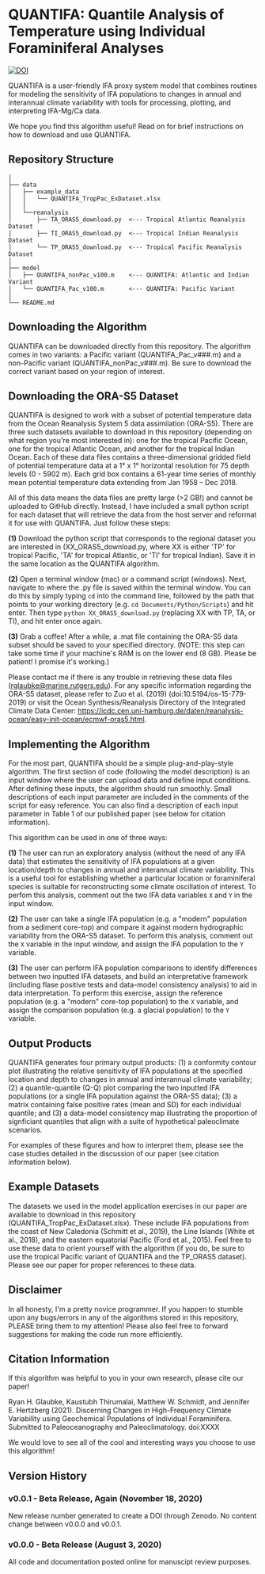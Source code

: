 # QUANTIFA: Quantile Analysis of Temperature using Individual Foraminiferal Analyses
[![DOI](https://zenodo.org/badge/313988706.svg)](https://zenodo.org/badge/latestdoi/313988706)

QUANTIFA is a user-friendly IFA proxy system model that combines routines for modeling the sensitivity of IFA populations to changes in annual and interannual climate variability with tools for processing, plotting, and interpreting IFA-Mg/Ca data.

We hope you find this algorithm useful! Read on for brief instructions on how to download and use QUANTIFA.

## Repository Structure
```
│
├── data
│   ├── example_data
│   │   └── QUANTIFA_TropPac_ExDataset.xlsx
│   │ 
│   └──reanalysis
│       ├── TA_ORAS5_download.py  <--- Tropical Atlantic Reanalysis Dataset
│       ├── TI_ORAS5_download.py  <--- Tropical Indian Reanalysis Dataset
│       └── TP_ORAS5_download.py  <--- Tropical Pacific Reanalysis Dataset
│
├── model
│   ├── QUANTIFA_nonPac_v100.m    <--- QUANTIFA: Atlantic and Indian Variant
│   └── QUANTIFA_Pac_v100.m       <--- QUANTIFA: Pacific Variant
│
└── README.md
```
## Downloading the Algorithm
QUANTIFA can be downloaded directly from this repository. The algorithm comes in two variants: a Pacific variant (QUANTIFA_Pac_v###.m) and a non-Pacific variant (QUANTIFA_nonPac_v###.m). Be sure to download the correct variant based on your region of interest.

## Downloading the ORA-S5 Dataset
QUANTIFA is designed to work with a subset of potential temperature data from the Ocean Reanalysis System 5 data assimilation (ORA-S5). There are three such datasets available to download in this repository (depending on what region you're most interested in): one for the tropical Pacific Ocean, one for the tropical Atlantic Ocean, and another for the tropical Indian Ocean. Each of these data files contains a three-dimensional gridded field of potential temperature data at a 1° x 1° horizontal resolution for 75 depth levels (0 - 5902 m). Each grid box contains a 61-year time series of monthly mean potential temperature data extending from Jan 1958 – Dec 2018.

All of this data means the data files are pretty large (>2 GB!) and cannot be uploaded to GitHub directly. Instead, I have included a small python script for each dataset that will retrieve the data from the host server and reformat it for use with QUANTIFA. Just follow these steps:

**(1)** Download the python script that corresponds to the regional dataset you are interested in (XX_ORAS5_download.py, where XX is either 'TP' for tropical Pacific, 'TA' for tropical Atlantic, or 'TI' for tropical Indian). Save it in the same location as the QUANTIFA algorithm.

**(2)** Open a terminal window (mac) or a command script (windows). Next, navigate to where the .py file is saved within the terminal window. You can do this by simply typing ```cd``` into the command line, followed by the path that points to your working directory (e.g. ```cd Documents/Python/Scripts```) and hit enter. Then type ```python XX_ORAS5_download.py``` (replacing XX with TP, TA, or TI), and hit enter once again.

**(3)** Grab a coffee! After a while, a .mat file containing the ORA-S5 data subset should be saved to your specified directory. (NOTE: this step can take some time if your machine's RAM is on the lower end (8 GB). Please be patient! I promise it's working.)

Please contact me if there is any trouble in retrieving these data files (rglaubke@marine.rutgers.edu). For any specific information regarding the ORA-S5 dataset, please refer to Zuo et al. (2019) (doi:10.5194/os-15-779-2019) or visit the Ocean Synthesis/Reanalysis Directory of the Integrated Climate Data Center: https://icdc.cen.uni-hamburg.de/daten/reanalysis-ocean/easy-init-ocean/ecmwf-oras5.html.

## Implementing the Algorithm
For the most part, QUANTIFA should be a simple plug-and-play-style algorithm. The first section of code (following the model description) is an input window where the user can upload data and define input conditions. After defining these inputs, the algorithm should run smoothly. Small descriptions of each input parameter are included in the comments of the script for easy reference. You can also find a description of each input parameter in Table 1 of our published paper (see below for citation information).

This algorithm can be used in one of three ways:

**(1)** The user can run an exploratory analysis (without the need of any IFA data) that estimates the sensitivity of IFA populations at a given location/depth to changes in annual and interannual climate variability. This is a useful tool for establishing whether a particular location or foraminiferal species is suitable for reconstructing some climate oscillation of interest. To perfom this analysis, comment out the two IFA data variables ```X``` and ```Y``` in the input window.

**(2)** The user can take a single IFA population (e.g. a "modern" population from a sediment core-top) and compare it against modern hydrographic variability from the ORA-S5 dataset. To perform this analysis, comment out the ```X``` variable in the input window, and assign the IFA population to the ```Y``` variable.

**(3)** The user can perform IFA population comparisons to identify differences between two inputted IFA datasets, and build an interpretative framework (including flase positive tests and data-model consistency analysis) to aid in data interpretation. To perform this exercise, assign the reference population (e.g. a "modern" core-top population) to the ```X``` variable, and assign the comparison population (e.g. a glacial population) to the ```Y``` variable.

## Output Products
QUANTIFA generates four primary output products: (1) a conformity contour plot illustrating the relative sensitivity of IFA populations at the specified location and depth to changes in annual and interannual climate variability; (2) a quantile-quantile (Q-Q) plot comparing the two inputted IFA populations (or a single IFA population against the ORA-S5 data); (3) a matrix containing false positive rates (mean and SD) for each individual quantile; and (3) a data-model consistency map illustrating the proportion of signficiant quantiles that align with a suite of hypothetical paleoclimate scenarios.

For examples of these figures and how to interpret them, please see the case studies detailed in the discussion of our paper (see citation information below).

## Example Datasets
The datasets we used in the model application exercises in our paper are available to download in this repository (QUANTIFA_TropPac_ExDataset.xlsx). These include IFA populations from the coast of New Caledonia (Schmitt et al., 2019), the Line Islands (White et al., 2018), and the eastern equatorial Pacific (Ford et al., 2015). Feel free to use these data to orient yourself with the algorithm (if you do, be sure to use the tropical Pacific variant of QUANTIFA and the TP_ORAS5 dataset). Please see our paper for proper references to these data.

## Disclaimer
In all honesty, I'm a pretty novice programmer. If you happen to stumble upon any bugs/errors in any of the algorithms stored in this repository, PLEASE bring them to my attention! Please also feel free to forward suggestions for making the code run more efficiently.

## Citation Information
If this algorithm was helpful to you in your own research, please cite our paper!

Ryan H. Glaubke, Kaustubh Thirumalai, Matthew W. Schmidt, and Jennifer E. Hertzberg (2021). Discerning Changes in High-Frequency Climate Variability using Geochemical Populations of Individual Foraminifera. Submitted to Paleoceanography and Paleoclimatology. doi:XXXX

We would love to see all of the cool and interesting ways you choose to use this algorithm!

## Version History
### v0.0.1 - Beta Release, Again (November 18, 2020)
New release number generated to create a DOI through Zenodo. No content change between v0.0.0 and v0.0.1.
### v0.0.0 - Beta Release (August 3, 2020)
All code and documentation posted online for manuscipt review purposes.
